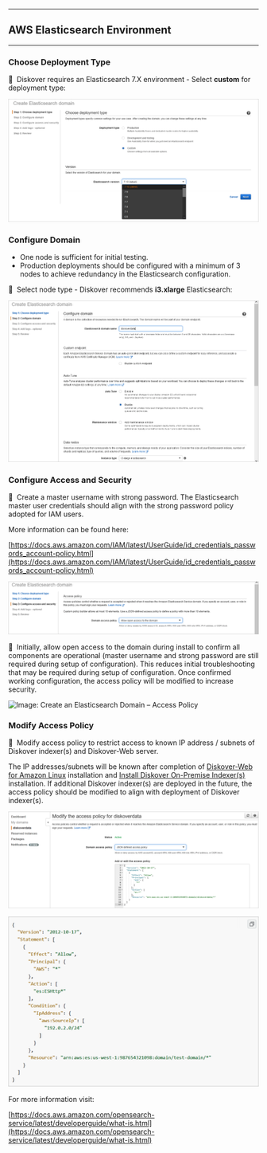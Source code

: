 ___
## AWS Elasticsearch Environment
___

### Choose Deployment Type

🔴 &nbsp;Diskover requires an Elasticsearch 7.X environment - Select **custom** for deployment type:

![Image: Create an Elasticsearch Domain – Choose Deployment Type](images/image_aws_customer_deployment_elasticsearch_deployment_type.png)

### Configure Domain

- One node is sufficient for initial testing.
- Production deployments should be configured with a minimum of 3 nodes to achieve redundancy in the Elasticsearch configuration.

🔴 &nbsp;Select node type - Diskover recommends **i3.xlarge** Elasticsearch:

![Image: Create an Elasticsearch Domain – Configure Domain](images/image_aws_customer_deployment_elasticsearch_select_node_type.png)

### Configure Access and Security

🔴 &nbsp;Create a master username with strong password. The Elasticsearch master user credentials should align with the strong password policy adopted for IAM users. 

More information can be found here:  

[https://docs.aws.amazon.com/IAM/latest/UserGuide/id_credentials_passwords_account-policy.html](https://docs.aws.amazon.com/IAM/latest/UserGuide/id_credentials_passwords_account-policy.html)

![Image: Create an Elasticsearch Domain – Configure Access and Security](images/image_aws_customer_deployment_elasticsearch_config_access_policy.png)

🔴 &nbsp;Initially, allow open access to the domain during install to confirm all components are operational (master username and strong password are still required during setup of configuration). This reduces initial troubleshooting that may be required during setup of configuration. Once confirmed working configuration, the access policy will be modified to increase security.

![Image: Create an Elasticsearch Domain – Access Policy](https://www.diskoverdata.com/wp-content/uploads/2021/09/screenshot_diskover_aws_customer_deployment_elasticsearch_create_domain_access_policy_original_20210823.png)

### <a id="modify_access_policy"></a>Modify Access Policy

🔴 &nbsp;Modify access policy to restrict access to known IP address / subnets of Diskover indexer(s) and Diskover-Web server.

The IP addresses/subnets will be known after completion of [Diskover-Web for Amazon Linux](#diskover_web_amazon_linux) installation and [Install Diskover On-Premise Indexer(s)](#install_indexers_on_prem) installation. If additional Diskover indexer(s) are deployed in the future, the access policy should be modified to align with deployment of Diskover indexer(s).

![Image: Create an Elasticsearch Domain – Modify the Access Policy for diskoverdata](images/image_aws_customer_deployment_elasticsearch_modify_access_policy.png)

<img src="images/image_aws_customer_deployment_elasticsearch_modify_access_policy_enlarged_codes.png" width="750">


For more information visit:

[https://docs.aws.amazon.com/opensearch-service/latest/developerguide/what-is.html](https://docs.aws.amazon.com/opensearch-service/latest/developerguide/what-is.html)

